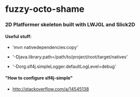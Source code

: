 # fuzzy-octo-shame
### 2D Platformer skeleton built with LWJGL and Slick2D

#### Useful stuff:

* 'mvn nativedependencies:copy'

* '-Djava.library.path=/path/to/project/root/target/natives'
        
* '-Dorg.slf4j.simpleLogger.defaultLogLevel=debug'

#### "How to configure slf4j-simple"
* http://stackoverflow.com/a/14545138
